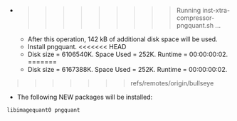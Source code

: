 * >>>>>>>>> Running inst-xtra-compressor-pngquant.sh ...
  * After this operation, 142 kB of additional disk space will be used.
  * Install pngquant.
<<<<<<< HEAD
  * Disk size = 6106540K. Space Used = 252K. Runtime = 00:00:00:02.
=======
  * Disk size = 6167388K. Space Used = 252K. Runtime = 00:00:00:02.
>>>>>>> refs/remotes/origin/bullseye
  * The following NEW packages will be installed:
  ```bash
libimagequant0 pngquant
  ```
